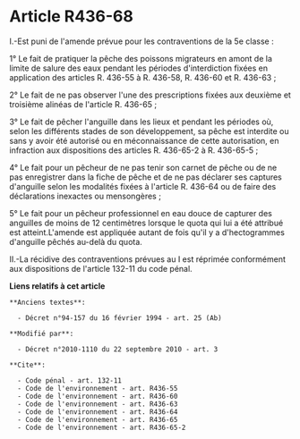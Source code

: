# Article R436-68

I.-Est puni de l'amende prévue pour les contraventions de la 5e classe : 

1° Le fait de pratiquer la pêche des poissons migrateurs en amont de la limite de salure des eaux pendant les périodes
d'interdiction fixées en application des articles R. 436-55 à R. 436-58, R. 436-60 et R. 436-63 ; 

2° Le fait de ne pas observer l'une des prescriptions fixées aux deuxième et troisième alinéas de l'article R. 436-65 ; 

3° Le fait de pêcher l'anguille dans les lieux et pendant les périodes où, selon les différents stades de son développement,
sa pêche est interdite ou sans y avoir été autorisé ou en méconnaissance de cette autorisation, en infraction aux
dispositions des articles R. 436-65-2 à R. 436-65-5 ; 

4° Le fait pour un pêcheur de ne pas tenir son carnet de pêche ou de ne pas enregistrer dans la fiche de pêche et de ne pas
déclarer ses captures d'anguille selon les modalités fixées à l'article R. 436-64 ou de faire des déclarations inexactes ou
mensongères ; 

5° Le fait pour un pêcheur professionnel en eau douce de capturer des anguilles de moins de 12 centimètres lorsque le quota
qui lui a été attribué est atteint.L'amende est appliquée autant de fois qu'il y a d'hectogrammes d'anguille pêchés au-delà
du quota. 

II.-La récidive des contraventions prévues au I est réprimée conformément aux dispositions de l'article 132-11 du code pénal.

**Liens relatifs à cet article**

	**Anciens textes**:

	  - Décret n°94-157 du 16 février 1994 - art. 25 (Ab)

	**Modifié par**:

	  - Décret n°2010-1110 du 22 septembre 2010 - art. 3

	**Cite**:

	  - Code pénal - art. 132-11
	  - Code de l'environnement - art. R436-55
	  - Code de l'environnement - art. R436-60
	  - Code de l'environnement - art. R436-63
	  - Code de l'environnement - art. R436-64
	  - Code de l'environnement - art. R436-65
	  - Code de l'environnement - art. R436-65-2
